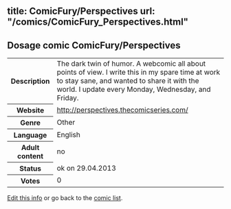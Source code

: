 title: ComicFury/Perspectives
url: "/comics/ComicFury_Perspectives.html"
---
Dosage comic ComicFury/Perspectives
-----------------------------------------

<p id="msg"></p>
<script type="text/javascript">
if (window.location.search === '?edit_info_mail=sent_ok') {
  var elem = document.getElementById("msg");
  elem.innerHTML = 'Edited information sucessfully sent for review, which is usually done daily. Thanks!';
  elem.className = 'ok';
}
</script>
<table class="comicinfo">
<tr>
<th>Description</th><td>The dark twin of humor. A webcomic all about points of view. I write this in my spare time at work to stay sane, and wanted to share it with the world. I update every Monday, Wednesday, and Friday.</td>
</tr>
<tr>
<th>Website</th><td><a href="http://perspectives.thecomicseries.com/">http://perspectives.thecomicseries.com/</a></td>
</tr>
<tr>
<th>Genre</th><td>Other</td>
</tr>
<tr>
<th>Language</th><td>English</td>
</tr>
<tr>
<th>Adult content</th><td>no</td>
</tr>
<tr>
<th>Status</th><td>ok on 29.04.2013</td>
</tr>
<tr>
<th>Votes</th><td>0</td>
</tr>
</table>

[Edit this info](ComicFury_Perspectives_edit.html) or go back to the [comic list](../comic-index.html).
